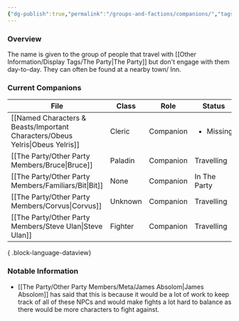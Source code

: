 ```yaml
---
{"dg-publish":true,"permalink":"/groups-and-factions/companions/","tags":["NPC","Groups"],"updated":"2025-06-10T19:02:58.033+01:00"}
---
```


### Overview
The name is given to the group of people that travel with [[Other Information/Display Tags/The Party\|The Party]] but don't engage with them day-to-day. They can often be found at a nearby town/ Inn.

### Current Companions
| File                                                                             | Class   | Role      | Status                    |
| -------------------------------------------------------------------------------- | ------- | --------- | ------------------------- |
| [[Named Characters & Beasts/Important Characters/Obeus Yelris\|Obeus Yelris]] | Cleric  | Companion | <ul><li>Missing</li></ul> |
| [[The Party/Other Party Members/Bruce\|Bruce]]                                | Paladin | Companion | Travelling                |
| [[The Party/Other Party Members/Familiars/Bit\|Bit]]                          | None    | Companion | In The Party              |
| [[The Party/Other Party Members/Corvus\|Corvus]]                              | Unknown | Companion | Travelling                |
| [[The Party/Other Party Members/Steve Ulan\|Steve Ulan]]                      | Fighter | Companion | Travelling                |

{ .block-language-dataview}

### Notable Information 
- [[The Party/Other Party Members/Meta/James Absolom\|James Absolom]] has said that this is because it would be a lot of work to keep track of all of these NPCs and would make fights a lot hard to balance as there would be more characters to fight against. 